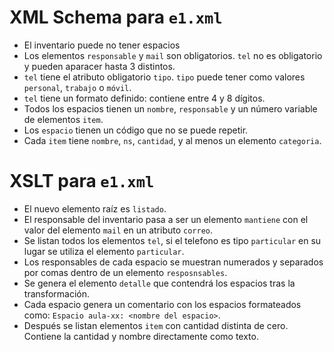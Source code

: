 # XML Schema para `e1.xml`
- El inventario puede no tener espacios
- Los elementos `responsable` y `mail` son obligatorios. `tel` no es obligatorio y pueden aparacer hasta 3 distintos.
- `tel` tiene el atributo obligatorio `tipo`. `tipo` puede tener como valores `personal`, `trabajo` o `móvil`.
- `tel` tiene un formato definido: contiene entre 4 y 8 dígitos.
- Todos los espacios tienen un `nombre`, `responsable` y un número variable de elementos `item`.
- Los `espacio` tienen un código que no se puede repetir.
- Cada `item` tiene `nombre`, `ns`, `cantidad`, y al menos un elemento `categoria`.

# XSLT para `e1.xml`
- El nuevo elemento raíz es `listado`.
- El responsable del inventario pasa a ser un elemento `mantiene` con el valor del elemento `mail` en un atributo `correo`.
- Se listan todos los elementos `tel`, si el telefono es tipo `particular` en su lugar se utiliza el elemento `particular`.
- Los responsables de cada espacio se muestran numerados y separados por comas dentro de un elemento `resposnsables`.
- Se genera el elemento `detalle` que contendrá los espacios tras la transformación.
- Cada espacio genera un comentario con los espacios formateados como: `Espacio aula-xx: <nombre del espacio>`.
- Después se listan elementos `item` con cantidad distinta de cero. Contiene la cantidad y nombre directamente como texto.

